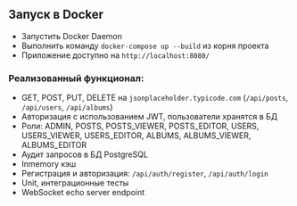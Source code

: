 ## Запуск в Docker

- Запустить Docker Daemon
- Выполнить команду `docker-compose up --build` из корня проекта
- Приложение доступно на `http://localhost:8080/`

### Реализованный функционал:

- GET, POST, PUT, DELETE на `jsonplaceholder.typicode.com` (`/api/posts`, `/api/users`, `/api/albums`)
- Авторизация с использованием JWT, пользователи хранятся в БД
- Роли: ADMIN, POSTS, POSTS_VIEWER, POSTS_EDITOR, USERS, USERS_VIEWER, USERS_EDITOR, ALBUMS, ALBUMS_VIEWER, ALBUMS_EDITOR
- Аудит запросов в БД PostgreSQL
- Inmemory кэш
- Регистрация и авторизация: `/api/auth/register`, `/api/auth/login`
- Unit, интеграционные тесты
- WebSocket echo server endpoint
